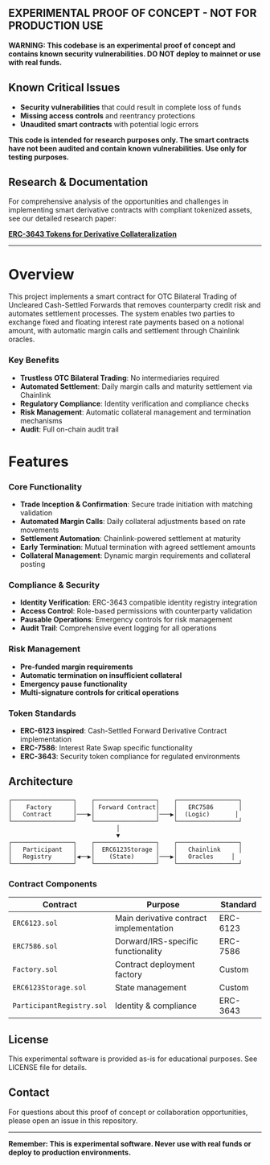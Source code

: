 ## EXPERIMENTAL PROOF OF CONCEPT - NOT FOR PRODUCTION USE️

**WARNING: This codebase is an experimental proof of concept and contains known security vulnerabilities. DO NOT deploy to mainnet or use with real funds.**

## Known Critical Issues
- **Security vulnerabilities** that could result in complete loss of funds
- **Missing access controls** and reentrancy protections
- **Unaudited smart contracts** with potential logic errors

**This code is intended for research purposes only. The smart contracts have not been audited and contain known vulnerabilities. Use only for testing purposes.**


## Research & Documentation

For comprehensive analysis of the opportunities and challenges in implementing smart derivative contracts with compliant tokenized assets, see our detailed research paper:

**[ERC-3643 Tokens for Derivative Collateralization](docs/ERC-3643-Tokens-for-Derivative-Collateralization.pdf)**

---

# Overview

This project implements a smart contract for OTC Bilateral Trading of Uncleared Cash-Settled Forwards that removes counterparty credit risk and automates settlement processes. 
The system enables two parties to exchange fixed and floating interest rate payments based on a notional amount, with automatic margin calls and settlement through Chainlink oracles.

### Key Benefits

- **Trustless OTC Bilateral Trading**: No intermediaries required
- **Automated Settlement**: Daily margin calls and maturity settlement via Chainlink
- **Regulatory Compliance**: Identity verification and compliance checks
- **Risk Management**: Automatic collateral management and termination mechanisms
- **Audit**: Full on-chain audit trail

# Features

### Core Functionality
- **Trade Inception & Confirmation**: Secure trade initiation with matching validation
- **Automated Margin Calls**: Daily collateral adjustments based on rate movements
- **Settlement Automation**: Chainlink-powered settlement at maturity
- **Early Termination**: Mutual termination with agreed settlement amounts
- **Collateral Management**: Dynamic margin requirements and collateral posting

### Compliance & Security
- **Identity Verification**: ERC-3643 compatible identity registry integration
- **Access Control**: Role-based permissions with counterparty validation
- **Pausable Operations**: Emergency controls for risk management
- **Audit Trail**: Comprehensive event logging for all operations

### Risk Management

- **Pre-funded margin requirements**
- **Automatic termination on insufficient collateral**
- **Emergency pause functionality**
- **Multi-signature controls for critical operations**

### Token Standards
- **ERC-6123 inspired**: Cash-Settled Forward Derivative Contract implementation
- **ERC-7586**: Interest Rate Swap specific functionality
- **ERC-3643**: Security token compliance for regulated environments

##  Architecture

```
┌─────────────────┐    ┌─────────────────┐    ┌─────────────────┐
│    Factory      │    │ Forward Contract│    │   ERC7586       │
│   Contract      │───▶│                 │───▶│  (Logic)       │
└─────────────────┘    └─────────────────┘    └─────────────────┘
                              │
                              ▼
┌─────────────────┐    ┌─────────────────┐    ┌─────────────────┐
│   Participant   │    │  ERC6123Storage │    │   Chainlink     │
│   Registry      │◀──▶│    (State)      │───▶│   Oracles     │
└─────────────────┘    └─────────────────┘    └─────────────────┘
```


### Contract Components

| Contract | Purpose | Standard |
|----------|---------|----------|
| `ERC6123.sol` | Main derivative contract implementation | ERC-6123 |
| `ERC7586.sol` | Dorward/IRS-specific functionality | ERC-7586 |
| `Factory.sol` | Contract deployment factory | Custom |
| `ERC6123Storage.sol` | State management | Custom |
| `ParticipantRegistry.sol` | Identity & compliance | ERC-3643 |


## License

This experimental software is provided as-is for educational purposes. See LICENSE file for details.

## Contact

For questions about this proof of concept or collaboration opportunities, please open an issue in this repository.

---

**Remember: This is experimental software. Never use with real funds or deploy to production environments.**
